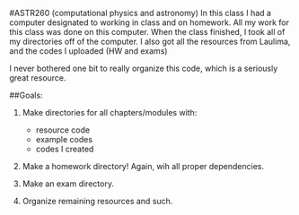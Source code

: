 #ASTR260 (computational physics and astronomy)
In this class I had a computer designated to working in class and on homework. 
All my work for this class was done on this computer.
When the class finished, I took all of my directories off of the computer. 
I also got all the resources from Laulima, and the codes I uploaded (HW and exams)

I never bothered one bit to really organize this code, which is a seriously great resource.

##Goals:
1. Make directories for all chapters/modules with:
      * resource code 
      * example codes
      * codes I created


2. Make a homework directory! Again, wih all proper dependencies.
3. Make an exam directory.
4. Organize remaining resources and such.

